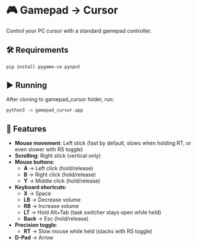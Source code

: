 # 🎮 Gamepad → Cursor

Control your PC cursor with a standard gamepad controller.

## 🛠 Requirements
```bash
pip install pygame-ce pynput
```

## ▶️ Running
After cloning to gamepad_cursor folder, run:
```bash
python3 -m gamepad_cursor.app
```

## 🚀 Features
- **Mouse movement**: Left stick (fast by default, slows when holding RT, or even slower with RS toggle)
- **Scrolling**: Right stick (vertical only)
- **Mouse buttons**:
  - **A** → Left click (hold/release)
  - **B** → Right click (hold/release)
  - **Y** → Middle click (hold/release)
- **Keyboard shortcuts**:
  - **X** → Space
  - **LB** → Decrease volume
  - **RB** → Increase volume
  - **LT** → Hold Alt+Tab (task switcher stays open while held)
  - **Back** → Esc (hold/release)
- **Precision toggle**:
  - **RT** → Slow mouse while held (stacks with RS toggle)
- **D-Pad** → Arrow